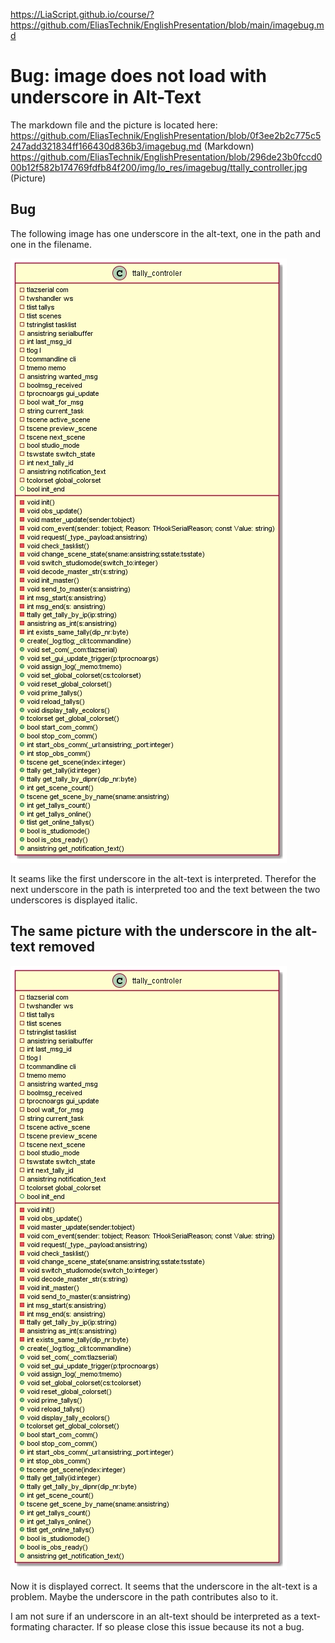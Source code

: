 <https://LiaScript.github.io/course/?https://github.com/EliasTechnik/EnglishPresentation/blob/main/imagebug.md>

# Bug: image does not load with underscore in Alt-Text

The markdown file and the picture is located here:
https://github.com/EliasTechnik/EnglishPresentation/blob/0f3ee2b2c775c5247add321834ff166430d836b3/imagebug.md (Markdown)
https://github.com/EliasTechnik/EnglishPresentation/blob/296de23b0fccd000b12f582b174769fdfb84f200/img/lo_res/imagebug/ttally_controller.jpg (Picture)

## Bug

The following image has one underscore in the alt-text, one in the path and one in the filename.

![ttally_controler class](img/lo_res/imagebug/ttally_controller.jpg)

It seams like the first underscore in the alt-text is interpreted. Therefor the next underscore in the path is interpreted too and the text between the two underscores is displayed italic.  

## The same picture with the underscore in the alt-text removed

![ttally controler class](img/lo_res/imagebug/ttally_controller.jpg)

Now it is displayed correct. It seems that the underscore in the alt-text is a problem. Maybe the underscore in the path contributes also to it.

I am not sure if an underscore in an alt-text should be interpreted as a text-formating character. If so please close this issue because its not a bug.

